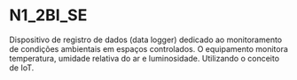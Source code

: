# N1_2BI_SE
Dispositivo de registro de dados (data logger) dedicado ao monitoramento de condições ambientais em espaços controlados. O equipamento monitora temperatura, umidade relativa do ar e luminosidade. Utilizando o conceito de IoT.
